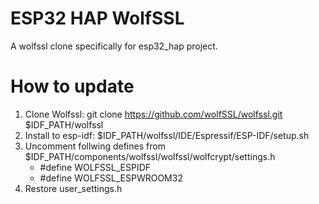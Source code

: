 # ESP32 HAP WolfSSL
A wolfssl clone specifically for esp32_hap project.

# How to update
1. Clone Wolfssl: git clone https://github.com/wolfSSL/wolfssl.git $IDF_PATH/wolfssl
1. Install to esp-idf: $IDF_PATH/wolfssl/IDE/Espressif/ESP-IDF/setup.sh
1. Uncomment follwing defines from $IDF_PATH/components/wolfssl/wolfssl/wolfcrypt/settings.h
    - #define WOLFSSL_ESPIDF
    - #define WOLFSSL_ESPWROOM32
1. Restore user_settings.h